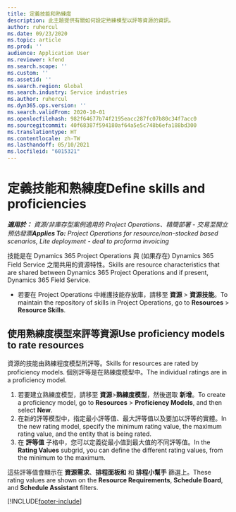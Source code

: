 ```yaml
---
title: 定義技能和熟練度
description: 此主題提供有關如何設定熟練模型以評等資源的資訊。
author: ruhercul
ms.date: 09/23/2020
ms.topic: article
ms.prod: ''
audience: Application User
ms.reviewer: kfend
ms.search.scope: ''
ms.custom: ''
ms.assetid: ''
ms.search.region: Global
ms.search.industry: Service industries
ms.author: ruhercul
ms.dyn365.ops.version: ''
ms.search.validFrom: 2020-10-01
ms.openlocfilehash: 982f64677b74f2195eacc287fc07b80c34f7acc0
ms.sourcegitcommit: 40f68387f594180af64a5e5c748b6efa188bd300
ms.translationtype: HT
ms.contentlocale: zh-TW
ms.lasthandoff: 05/10/2021
ms.locfileid: "6015321"
---
```

# <a name="define-skills-and-proficiencies"></a><span data-ttu-id="0069b-103">定義技能和熟練度</span><span class="sxs-lookup"><span data-stu-id="0069b-103">Define skills and proficiencies</span></span>

<span data-ttu-id="0069b-104">_**適用於：** 資源/非庫存型案例適用的 Project Operations、精簡部署 - 交易至開立預估發票_</span><span class="sxs-lookup"><span data-stu-id="0069b-104">_**Applies To:** Project Operations for resource/non-stocked based scenarios, Lite deployment - deal to proforma invoicing_</span></span>

<span data-ttu-id="0069b-105">技能是在 Dynamics 365 Project Operations 與 (如果存在) Dynamics 365 Field Service 之間共用的資源特性。</span><span class="sxs-lookup"><span data-stu-id="0069b-105">Skills are resource characteristics that are shared between Dynamics 365 Project Operations and if present, Dynamics 365 Field Service.</span></span> 

- <span data-ttu-id="0069b-106">若要在 Project Operations 中維護技能存放庫，請移至 **資源** \> **資源技能**。</span><span class="sxs-lookup"><span data-stu-id="0069b-106">To maintain the repository of skills in Project Operations, go to **Resources** \> **Resource Skills**.</span></span> 

## <a name="use-proficiency-models-to-rate-resources"></a><span data-ttu-id="0069b-107">使用熟練度模型來評等資源</span><span class="sxs-lookup"><span data-stu-id="0069b-107">Use proficiency models to rate resources</span></span>

<span data-ttu-id="0069b-108">資源的技能由熟練程度模型所評等。</span><span class="sxs-lookup"><span data-stu-id="0069b-108">Skills for resources are rated by proficiency models.</span></span> <span data-ttu-id="0069b-109">個別評等是在熟練度模型中。</span><span class="sxs-lookup"><span data-stu-id="0069b-109">The individual ratings are in a proficiency model.</span></span> 

1. <span data-ttu-id="0069b-110">若要建立熟練度模型，請移至 **資源**\>**熟練度模型**，然後選取 **新增**。</span><span class="sxs-lookup"><span data-stu-id="0069b-110">To create a proficiency model, go to **Resources** \> **Proficiency Models**, and then select **New**.</span></span>
2. <span data-ttu-id="0069b-111">在新的評等模型中，指定最小評等值、最大評等值以及要加以評等的實體。</span><span class="sxs-lookup"><span data-stu-id="0069b-111">In the new rating model, specify the minimum rating value, the maximum rating value, and the entity that is being rated.</span></span>
3. <span data-ttu-id="0069b-112">在 **評等值** 子格中，您可以定義從最小值到最大值的不同評等值。</span><span class="sxs-lookup"><span data-stu-id="0069b-112">In the **Rating Values** subgrid, you can define the different rating values, from the minimum to the maximum.</span></span>


<span data-ttu-id="0069b-113">這些評等值會顯示在 **資源需求**、**排程面板和** 和 **排程小幫手** 篩選上。</span><span class="sxs-lookup"><span data-stu-id="0069b-113">These rating values are shown on the **Resource Requirements**, **Schedule Board**, and **Schedule Assistant** filters.</span></span>


[!INCLUDE[footer-include](../includes/footer-banner.md)]